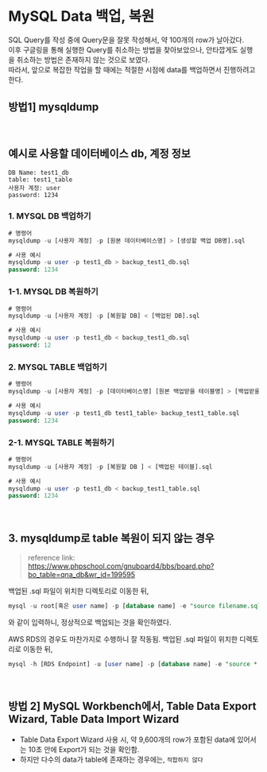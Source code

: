 # MySQL Data 백업, 복원

SQL Query를 작성 중에 Query문을 잘못 작성해서, 약 100개의 row가 날아갔다.   
이후 구글링을 통해 실행한 Query를 취소하는 방법을 찾아보았으나, 안타깝게도 실행을 취소하는 방법은 존재하지 않는 것으로 보였다.   
따라서, 앞으로 복잡한 작업을 할 때에는 적절한 시점에 data를 백업하면서 진행하려고 한다. 



## 방법1] mysqldump

<br>

## 예시로 사용할 데이터베이스 db, 계정 정보
```
DB Name: test1_db
table: test1_table
사용자 계정: user
password: 1234
```

### 1. MYSQL DB 백업하기
```SQL
# 명령어
mysqldump -u [사용자 계정] -p [원본 데이터베이스명] > [생성할 백업 DB명].sql

# 사용 예시
mysqldump -u user -p test1_db > backup_test1_db.sql
password: 1234
```

### 1-1. MYSQL DB 복원하기
```SQL
# 명령어
mysqldump -u [사용자 계정] -p [복원할 DB] < [백업된 DB].sql

# 사용 예시
mysqldump -u user -p test1_db < backup_test1_db.sql
password: 12
```

### 2. MYSQL TABLE 백업하기
```SQL
# 명령어
mysqldump -u [사용자 계정] -p [데이터베이스명] [원본 백업받을 테이블명] > [백업받을 테이블명].sql

# 사용 예시
mysqldump -u user -p test1_db test1_table> backup_test1_table.sql
password: 1234
```

### 2-1. MYSQL TABLE 복원하기
```SQL
# 명령어
mysqldump -u [사용자 계정] -p [복원할 DB ] < [백업된 테이블].sql

# 사용 예시
mysqldump -u user -p test1_db < backup_test1_table.sql
password: 1234
```

<br>



## 3. mysqldump로 table 복원이 되지 않는 경우

> reference link: https://www.phpschool.com/gnuboard4/bbs/board.php?bo_table=qna_db&wr_id=199595

백업된 .sql 파일이 위치한 디렉토리로 이동한 뒤, 

```sql
mysql -u root[혹은 user name] -p [database name] -e "source filename.sql"
```

와 같이 입력하니, 정상적으로 백업되는 것을 확인하였다.

AWS RDS의 경우도 마찬가지로 수행하니 잘 작동됨. 백업된 .sql 파일이 위치한 디렉토리로 이동한 뒤,

```sql
mysql -h [RDS Endpoint] -u [user name] -p [database name] -e "source *.sql"
```



<br>



## 방법 2] MySQL Workbench에서, Table Data Export Wizard, Table Data Import Wizard
* Table Data Export Wizard 사용 시, 약 9,600개의 row가 포함된 data에 있어서는 10초 안에 Export가 되는 것을 확인함.
* 하지만 다수의 data가 table에 존재하는 경우에는, `적합하지 않다`



